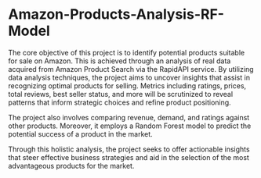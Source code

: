 # Amazon-Products-Analysis-RF-Model

The core objective of this project is to identify potential products suitable for sale on Amazon. This is achieved through an analysis of real data acquired from Amazon Product Search via the RapidAPI service. By utilizing data analysis techniques, the project aims to uncover insights that assist in recognizing optimal products for selling. Metrics including ratings, prices, total reviews, best seller status, and more will be scrutinized to reveal patterns that inform strategic choices and refine product positioning.

The project also involves comparing revenue, demand, and ratings against other products. Moreover, it employs a Random Forest model to predict the potential success of a product in the market.

Through this holistic analysis, the project seeks to offer actionable insights that steer effective business strategies and aid in the selection of the most advantageous products for the market.


